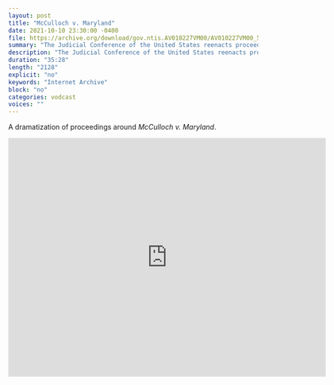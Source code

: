 ```yaml
---
layout: post
title: "McCulloch v. Maryland"
date: 2021-10-10 23:30:00 -0400
file: https://archive.org/download/gov.ntis.AV010227VM00/AV010227VM00_512kb.mp4
summary: "The Judicial Conference of the United States reenacts proceedings around this seminal case over state's rights."
description: "The Judicial Conference of the United States reenacts proceedings around this seminal case over state's rights."
duration: "35:28"
length: "2128"
explicit: "no" 
keywords: "Internet Archive"
block: "no" 
categories: vodcast
voices: ""
---
```


A dramatization of proceedings around *McCulloch v. Maryland*.  

<iframe src="https://archive.org/embed/gov.ntis.AVA02154VNB1" width="640" height="480" frameborder="0" webkitallowfullscreen="true" mozallowfullscreen="true" allowfullscreen></iframe>















